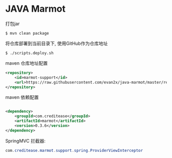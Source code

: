 # JAVA Marmot

打包jar

```shell
$ mvn clean package
```

将仓库部署到当前目录下, 使用GitHub作为仓库地址

```shell
$ ./scripts.deploy.sh
```

maven 仓库地址配置

```xml
<repository>
    <id>marmot-support</id>
    <url>https://raw.githubusercontent.com/evan2x/java-marmot/master/repository</url>
</repository>
```

maven 依赖配置

```xml

<dependency>
    <groupId>com.creditease</groupId>
    <artifactId>marmot</artifactId>
    <version>0.3.6</version>
</dependency>
```

SpringMVC 拦截器:

```java
com.creditease.marmot.support.spring.ProviderViewInterceptor
```